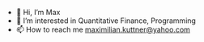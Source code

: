 - 👋 Hi, I’m Max
- 👀 I’m interested in Quantitative Finance, Programming
- 📫 How to reach me maximilian.kuttner@yahoo.com

<!---
mkaywins/mkaywins is a ✨ special ✨ repository because its `README.md` (this file) appears on your GitHub profile.
You can click the Preview link to take a look at your changes.
--->
